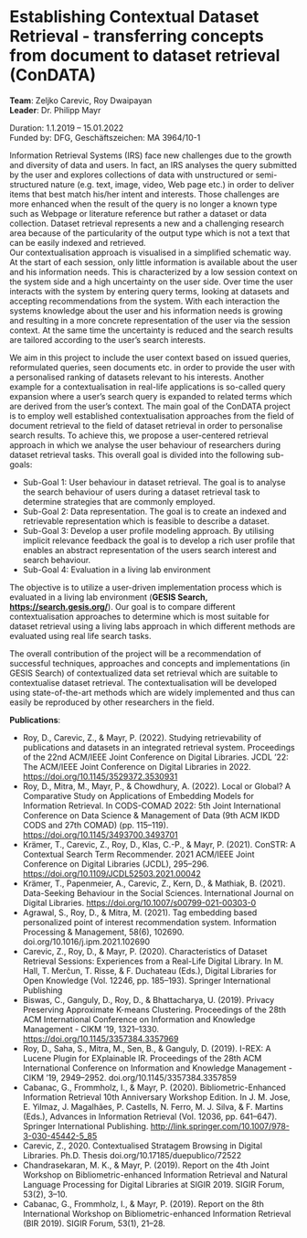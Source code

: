 # Establishing Contextual Dataset Retrieval - transferring concepts from document to dataset retrieval (ConDATA)

**Team**: Zeljko Carevic, Roy Dwaipayan  
**Leader**: Dr. Philipp Mayr  

Duration: 1.1.2019 – 15.01.2022  
Funded by: DFG, Geschäftszeichen: MA 3964/10-1  

Information Retrieval Systems (IRS) face new challenges due to the growth and diversity of data and users. In fact, an IRS analyses the query submitted by the user and explores collections of data with unstructured or semi-structured nature (e.g. text, image, video, Web page etc.) in order to deliver items that best match his/her intent and interests. Those challenges are more enhanced when the result of the query is no longer a known type such as Webpage or literature reference but rather a dataset or data collection. Dataset retrieval represents a new and a challenging research area because of the particularity of the output type which is not a text that can be easily indexed and retrieved.  
Our contextualisation approach is visualised in a simplified schematic way. At the start of each session, only little information is available about the user and his information needs. This is characterized by a low session context on the system side and a high uncertainty on the user side. Over time the user interacts with the system by entering query terms, looking at datasets and accepting recommendations from the system. With each interaction the systems knowledge about the user and his information needs is growing and resulting in a more concrete representation of the user via the session context. At the same time the uncertainty is reduced and the search results are tailored according to the user’s search interests.

We aim in this project to include the user context based on issued queries, reformulated queries, seen documents etc. in order to provide the user with a personalised ranking of datasets relevant to his interests. Another example for a contextualisation in real-life applications is so-called query expansion where a user’s search query is expanded to related terms which are derived from the user’s context.
The main goal of the ConDATA project is to employ well established contextualisation approaches from the field of document retrieval to the field of dataset retrieval in order to personalise search results. To achieve this, we propose a user-centered retrieval approach in which we analyse the user behaviour of researchers during dataset retrieval tasks. This overall goal is divided into the following sub-goals:  

* Sub-Goal 1: User behaviour in dataset retrieval. The goal is to analyse the search behaviour of users during a dataset retrieval task to determine strategies that are commonly employed.
* Sub-Goal 2: Data representation. The goal is to create an indexed and retrievable representation which is feasible to describe a dataset.
* Sub-Goal 3: Develop a user profile modeling approach. By utilising implicit relevance feedback the goal is to develop a rich user profile that enables an abstract representation of the users search interest and search behaviour.
* Sub-Goal 4: Evaluation in a living lab environment  

The objective is to utilize a user-driven implementation process which is evaluated in a living lab environment (**GESIS Search, https://search.gesis.org/**). Our goal is to compare different contextualisation approaches to determine which is most suitable for dataset retrieval using a living labs approach in which different methods are evaluated using real life search tasks.  

The overall contribution of the project will be a recommendation of successful techniques, approaches and concepts and implementations (in GESIS Search) of contextualized data set retrieval which are suitable to contextualise dataset retrieval. The contextualisation will be developed using state-of-the-art methods which are widely implemented and thus can easily be reproduced by other researchers in the field.


**Publications**:  
* Roy, D., Carevic, Z., & Mayr, P. (2022). Studying retrievability of publications and datasets in an integrated retrieval system. Proceedings of the 22nd ACM/IEEE Joint Conference on Digital Libraries. JCDL ’22: The ACM/IEEE Joint Conference on Digital Libraries in 2022. https://doi.org/10.1145/3529372.3530931
* Roy, D., Mitra, M., Mayr, P., & Chowdhury, A. (2022). Local or Global? A Comparative Study on Applications of Embedding Models for Information Retrieval. In CODS-COMAD 2022: 5th Joint International Conference on Data Science & Management of Data (9th ACM IKDD CODS and 27th COMAD) (pp. 115–119). https://doi.org/10.1145/3493700.3493701
* Krämer, T., Carevic, Z., Roy, D., Klas, C.-P., & Mayr, P. (2021). ConSTR: A Contextual Search Term Recommender. 2021 ACM/IEEE Joint Conference on Digital Libraries (JCDL), 295–296. https://doi.org/10.1109/JCDL52503.2021.00042
* Krämer, T., Papenmeier, A., Carevic, Z., Kern, D., & Mathiak, B. (2021). Data-Seeking Behaviour in the Social Sciences. International Journal on Digital Libraries. https://doi.org/10.1007/s00799-021-00303-0 
* Agrawal, S., Roy, D., & Mitra, M. (2021). Tag embedding based personalized point of interest recommendation system. Information Processing & Management, 58(6), 102690. doi.org/10.1016/j.ipm.2021.102690
* Carevic, Z., Roy, D., & Mayr, P. (2020). Characteristics of Dataset Retrieval Sessions: Experiences from a Real-Life Digital Library. In M. Hall, T. Merčun, T. Risse, & F. Duchateau (Eds.), Digital Libraries for Open Knowledge (Vol. 12246, pp. 185–193). Springer International Publishing
* Biswas, C., Ganguly, D., Roy, D., & Bhattacharya, U. (2019). Privacy Preserving Approximate K-means Clustering. Proceedings of the 28th ACM International Conference on Information and Knowledge Management  - CIKM ’19, 1321–1330. https://doi.org/10.1145/3357384.3357969 
* Roy, D., Saha, S., Mitra, M., Sen, B., & Ganguly, D. (2019). I-REX: A Lucene Plugin for EXplainable IR. Proceedings of the 28th ACM International Conference on Information and Knowledge Management  - CIKM ’19, 2949–2952. doi.org/10.1145/3357384.3357859
* Cabanac, G., Frommholz, I., & Mayr, P. (2020). Bibliometric-Enhanced Information Retrieval 10th Anniversary Workshop Edition. In J. M. Jose, E. Yilmaz, J. Magalhães, P. Castells, N. Ferro, M. J. Silva, & F. Martins (Eds.), Advances in Information Retrieval (Vol. 12036, pp. 641–647). Springer International Publishing. http://link.springer.com/10.1007/978-3-030-45442-5_85
* Carevic, Z., 2020. Contextualised Stratagem Browsing in Digital Libraries.  Ph.D. Thesis doi.org/10.17185/duepublico/72522 
* Chandrasekaran, M. K., & Mayr, P. (2019). Report on the 4th Joint Workshop on Bibliometric-enhanced Information Retrieval and Natural Language Processing for Digital Libraries at SIGIR 2019. SIGIR Forum, 53(2), 3–10.
* Cabanac, G., Frommholz, I., & Mayr, P. (2019). Report on the 8th International Workshop on Bibliometric-enhanced Information Retrieval (BIR 2019). SIGIR Forum, 53(1), 21–28.
